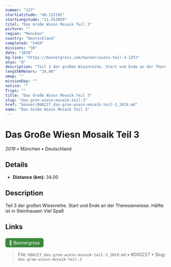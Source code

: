 ```yaml
---
nummer: "227"
startLatitude: "48.132192"
startLongitude: "11.553859"
titel: "Das Große Wiesn Mosaik Teil 3"
picture: ""
region: "München"
country: "Deutschland"
completed: "5484"
missions: "30"
date: "2019"
bg-link: "https://bannergress.com/banner/wiesn-teil-3-1df2"
onyx: "0"
description: "Teil 3 der großen Wiesnreihe. Start und Ende an der Theresienwiese. Hälfte ist in Steinhauaen Viel Spaß"
lengthKMeters: "34,00"
umap: ""
missionDay: ""
notice: ""
Trips: ""
title: "Das Große Wiesn Mosaik Teil 3"
slug: "das-groe-wiesn-mosaik-teil-3"
href: "banner/000227_das-groe-wiesn-mosaik-teil-3_2019.md"
name: "Das Große Wiesn Mosaik Teil 3"
---
```

# Das Große Wiesn Mosaik Teil 3

*2019* • München • Deutschland





## Details
- **Distance (km):** 34.00






## Description
Teil 3 der großen Wiesnreihe. Start und Ende an der Theresienwiese. Hälfte ist in Steinhauaen Viel Spaß



## Links
<a href="https://bannergress.com/banner/wiesn-teil-3-1df2" style="display:inline-block;margin:6px 8px 0 0;padding:6px 12px;background:#3c8b3c;color:#fff;text-decoration:none;border-radius:6px;">🔗 Bannergress</a>




> File: `000227_das-groe-wiesn-mosaik-teil-3_2019.md` • #000227 • Slug: `das-groe-wiesn-mosaik-teil-3`
